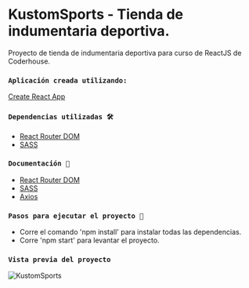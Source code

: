 # KustomSports - Tienda de indumentaria deportiva.

Proyecto de tienda de indumentaria deportiva para curso de ReactJS de Coderhouse.

### `Aplicación creada utilizando:`

[Create React App](https://github.com/facebook/create-react-app)

### `Dependencias utilizadas 🛠️`

- [React Router DOM](https://www.npmjs.com/package/react-router-dom)
- [SASS](https://www.npmjs.com/package/sass)

### `Documentación 📖`

- [React Router DOM](https://create-react-app.dev/)
- [SASS](https://create-react-app.dev/docs/adding-a-sass-stylesheet)
- [Axios](https://axios-http.com/es/docs/intro)

### `Pasos para ejecutar el proyecto 🔧` 

- Corre el comando 'npm install' para instalar todas las dependencias.
- Corre 'npm start' para levantar el proyecto.

### `Vista previa del proyecto`

![KustomSports](./public/assets/ksp-preview.gif "KustomSports vista previa")
